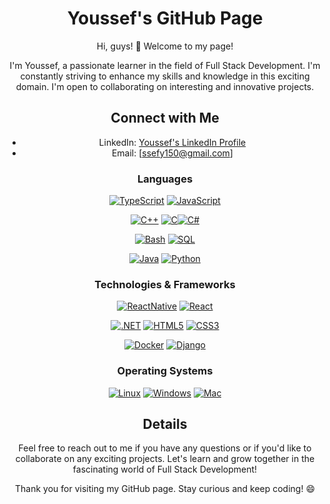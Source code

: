 <div align="center">

# Youssef's GitHub Page

Hi, guys! 👋 Welcome to my page!

I'm Youssef, a passionate learner in the field of Full Stack Development. I'm constantly striving to enhance my skills and knowledge in this exciting domain. I'm open to collaborating on interesting and innovative projects.

## Connect with Me

- LinkedIn: [Youssef's LinkedIn Profile](https://github.com/YoussefRais12)
- Email: [ssefy150@gmail.com]

### Languages

[![TypeScript](https://img.shields.io/badge/TypeScript-3178C6?style=flat&logo=typescript&logoColor=white)](#) [![JavaScript](https://img.shields.io/badge/JavaScript-F7DF1E?style=flat&logo=javascript&logoColor=black)](#) 

[![C++](https://img.shields.io/badge/C++-00599C?style=flat&logo=c%2B%2B&logoColor=white)](#) [![C](https://img.shields.io/badge/C-00599C?style=flat&logo=c&logoColor=white)](#)[![C#](https://img.shields.io/badge/C%23-239120?style=flat&logo=c-sharp&logoColor=white)](#) 

[![Bash](https://img.shields.io/badge/Bash-4EAA25?style=flat&logo=gnu-bash&logoColor=white)](#) [![SQL](https://img.shields.io/badge/SQL-4479A1?style=flat&logo=postgresql&logoColor=white)](#) 

[![Java](https://img.shields.io/badge/Java-007396?style=flat&logo=java&logoColor=white)](#) [![Python](https://img.shields.io/badge/Python-3776AB?style=flat&logo=python&logoColor=white)](#)
### Technologies & Frameworks

[![ReactNative](https://img.shields.io/badge/React_Native-61DAFB?style=flat&logo=react&logoColor=black)](#) [![React](https://img.shields.io/badge/React-61DAFB?style=flat&logo=react&logoColor=black)](#) 

[![.NET](https://img.shields.io/badge/.NET-512BD4?style=flat&logo=.net&logoColor=white)](#) [![HTML5](https://img.shields.io/badge/HTML5-E34F26?style=flat&logo=html5&logoColor=white)](#) [![CSS3](https://img.shields.io/badge/CSS3-1572B6?style=flat&logo=css3&logoColor=white)](#) 

[![Docker](https://img.shields.io/badge/Docker-2496ED?style=flat&logo=docker&logoColor=white)](#) [![Django](https://img.shields.io/badge/Django-092E20?style=flat&logo=django&logoColor=white)](#) 

### Operating Systems

[![Linux](https://img.shields.io/badge/Linux-FCC624?style=flat&logo=linux&logoColor=black)](#) [![Windows](https://img.shields.io/badge/Windows-0078D6?style=flat&logo=windows&logoColor=white)](#) [![Mac](https://img.shields.io/badge/Mac-000000?style=flat&logo=apple&logoColor=white)](#)

## Details

Feel free to reach out to me if you have any questions or if you'd like to collaborate on any exciting projects. Let's learn and grow together in the fascinating world of Full Stack Development!

Thank you for visiting my GitHub page. Stay curious and keep coding! 😄

</div>
